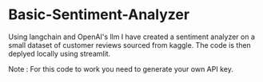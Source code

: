 # Basic-Sentiment-Analyzer

Using langchain and OpenAI's llm I have created a sentiment analyzer on a small dataset of customer reviews sourced from kaggle. The code is then deplyed locally using streamlit.

Note : For this code to work you need to generate your own API key.
